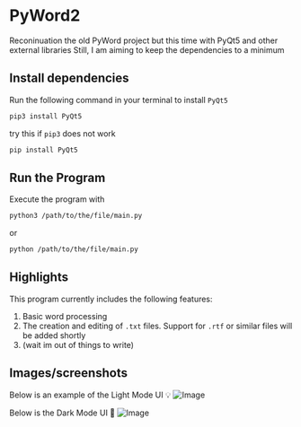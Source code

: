 # PyWord2
Reconinuation the old PyWord project but this time with PyQt5 and other external libraries
Still, I am aiming to keep the dependencies to a minimum
## Install dependencies
Run the following command in your terminal to install `PyQt5`
```bash
pip3 install PyQt5
```
try this if `pip3` does not work
```bash
pip install PyQt5
```
## Run the Program
Execute the program with
```bash
python3 /path/to/the/file/main.py
```
or
```bash
python /path/to/the/file/main.py
```
## Highlights
This program currently includes the following features:
1. Basic word processing
2. The creation and editing of `.txt` files. Support for `.rtf` or similar files will be added shortly
3. (wait im out of things to write)

## Images/screenshots
Below is an example of the Light Mode UI 💡
![Image](https://i.ibb.co/pBcqgZ7B/image.png)

Below is the Dark Mode UI 🌙
![Image](https://i.ibb.co/FLVwJjXS/image.png)
